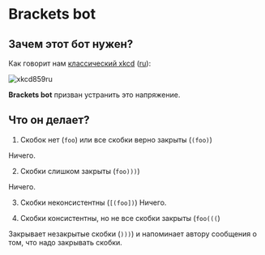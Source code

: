 # Brackets bot

## Зачем этот бот нужен?

Как говорит нам [классический xkcd](https://xkcd.com/859/) ([ru](http://xkcd.ru/859/)):

![xkcd859ru](http://xkcd.ru/i/859_v3.png)

**Brackets bot** призван устранить это напряжение.

## Что он делает?

1. Скобок нет (`foo`) или все скобки верно закрыты (`(foo)`)

Ничего.

2. Скобки слишком закрыты (`foo)))`)

Ничего.

3. Скобки неконсистентны (`[(foo])`)
Ничего.

4. Скобки консистентны, но не все скобки закрыты (`foo(((`)

Закрывает незакрытые скобки (`)))`) и напоминает автору сообщения о том, что надо закрывать скобки.